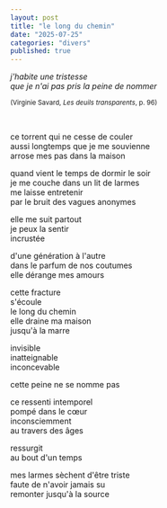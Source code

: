 ```yaml
---
layout: post
title: "le long du chemin"
date: "2025-07-25"
categories: "divers"
published: true
---
```


*j'habite une tristesse  
que je n'ai pas pris la peine de nommer*  

<sup>(Virginie Savard, *Les deuils transparents*, p. 96)</sup>  

<br/>  

ce torrent qui ne cesse de couler  
aussi longtemps que je me souvienne  
arrose mes pas dans la maison  

quand vient le temps de dormir le soir  
je me couche dans un lit de larmes  
me laisse entretenir  
par le bruit des vagues anonymes  

elle me suit partout  
je peux la sentir  
incrustée  

d'une génération à l'autre  
dans le parfum de nos coutumes  
elle dérange mes amours  

cette fracture  
s'écoule  
le long du chemin  
elle draine ma maison  
jusqu'à la marre  

invisible  
inatteignable  
inconcevable  

cette peine ne se nomme pas  

ce ressenti intemporel  
pompé dans le cœur  
inconsciemment  
au travers des âges  

ressurgit  
au bout d'un temps  

mes larmes sèchent d'être triste  
faute de n'avoir jamais su  
remonter jusqu'à la source  
